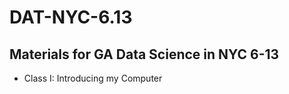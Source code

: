 # DAT-NYC-6.13

Materials for GA Data Science in NYC 6-13
----------------

- Class I: Introducing my Computer
